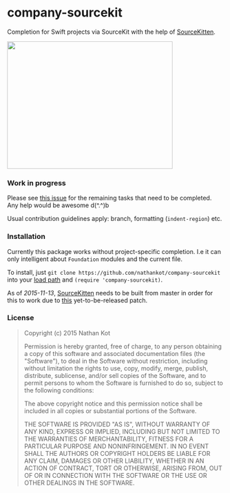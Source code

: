 # company-sourcekit

Completion for Swift projects via SourceKit with the help of
[SourceKitten][sourcekitten].

<img src="https://raw.githubusercontent.com/nathankot/company-sourcekit/master/screen.gif" width="384" height="296" />

### Work in progress

Please see [this issue](https://github.com/nathankot/company-sourcekit/issues/2)
for the remaining tasks that need to be completed. Any help would be awesome d(^.^)b

Usual contribution guidelines apply: branch, formatting (`indent-region`) etc.

### Installation

Currently this package works without project-specific completion. I.e it can
only intelligent about `Foundation` modules and the current file.

To install, just `git clone https://github.com/nathankot/company-sourcekit` into
your [load path](http://www.emacswiki.org/emacs/LoadPath) and `(require
'company-sourcekit)`.

As of _2015-11-13_, [SourceKitten][sourcekitten] needs to be built from master
in order for this to work due to
[this](https://github.com/jpsim/SourceKitten/issues/97) yet-to-be-released
patch.

### License

> Copyright (c) 2015 Nathan Kot
> 
> Permission is hereby granted, free of charge, to any person obtaining a copy
> of this software and associated documentation files (the "Software"), to deal
> in the Software without restriction, including without limitation the rights
> to use, copy, modify, merge, publish, distribute, sublicense, and/or sell
> copies of the Software, and to permit persons to whom the Software is
> furnished to do so, subject to the following conditions:
> 
> The above copyright notice and this permission notice shall be included in
> all copies or substantial portions of the Software.
> 
> THE SOFTWARE IS PROVIDED "AS IS", WITHOUT WARRANTY OF ANY KIND, EXPRESS OR
> IMPLIED, INCLUDING BUT NOT LIMITED TO THE WARRANTIES OF MERCHANTABILITY,
> FITNESS FOR A PARTICULAR PURPOSE AND NONINFRINGEMENT.  IN NO EVENT SHALL THE
> AUTHORS OR COPYRIGHT HOLDERS BE LIABLE FOR ANY CLAIM, DAMAGES OR OTHER
> LIABILITY, WHETHER IN AN ACTION OF CONTRACT, TORT OR OTHERWISE, ARISING FROM,
> OUT OF OR IN CONNECTION WITH THE SOFTWARE OR THE USE OR OTHER DEALINGS IN
> THE SOFTWARE.

[sourcekitten]: https://github.com/jpsim/SourceKitten
